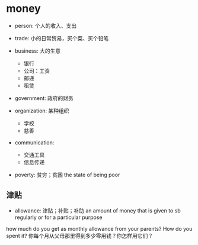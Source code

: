 # money

- person: 个人的收入、支出
- trade: 小的日常贸易，买个菜、买个铅笔
- business: 大的生意
  - 银行
  - 公司：工资
  - 邮递
  - 租赁
- government: 政府的财务
- organization: 某种组织
  - 学校
  - 慈善
- communication:
  - 交通工具
  - 信息传递

- poverty: 贫穷；贫困 the state of being poor

## 津贴

- allowance: 津贴；补贴；补助 an amount of money that is given to sb regularly or for a particular purpose

how much do you get as monthly allowance from your parents? How do you spent it? 你每个月从父母那里得到多少零用钱？你怎样用它们？







